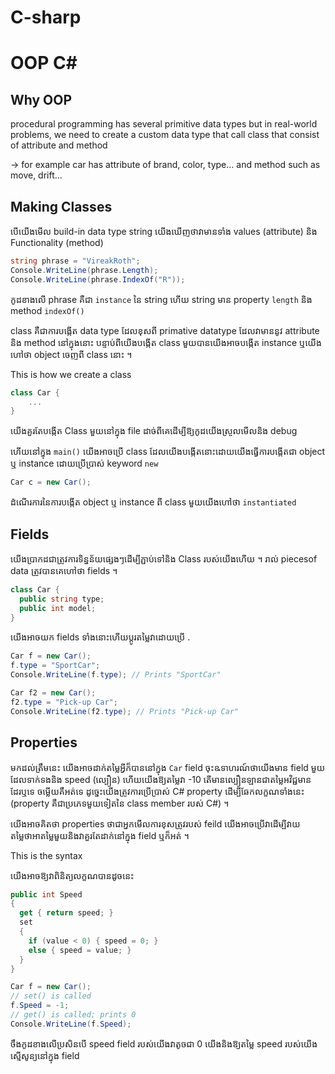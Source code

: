 # C-sharp

# OOP C#

## Why OOP

procedural programming has several primitive data types but in real-world problems, we need to create a custom data type that call class that consist of attribute and method

-> for example car has attribute of brand, color, type... and method such as move, drift...

## Making Classes

បើយើងមើល build-in data type string យើងឃើញថាវាមានទាំង values (attribute) និង​ Functionality (method)

```c#
string phrase = "VireakRoth";
Console.WriteLine(phrase.Length);
Console.WriteLine(phrase.IndexOf("R"));
```

កូដខាងលើ phrase គឺជា `instance` នៃ string ហើយ string មាន property `length` និង method `indexOf()`

class គឺជាការបង្កើត data type ដែលខុសពី primative datatype ដែលវាមាននូវ attribute និង method នៅក្នុងនោះ បន្ទាប់ពីយើងបង្កើត class មួយបានយើងអាចបង្កើត instance ឬយើងហៅថា object ចេញពី class នោះ ។

This is how we create a class

```C#
class Car {
    ...
}
```

យើងគួរតែបង្កើត Class មួយនៅក្នុង file ដាច់ពីគេដើម្បីឱ្យកូដយើងស្រួលមើលនិង debug

ហើយនៅក្នុង `main()` យើងអាចប្រើ class ដែលយើងបង្កើតនោះដោយយើងធ្វើការបង្កើតជា object ឬ instance ដោយប្រើប្រាស់ keyword `new`

```c#
Car c = new Car();
```

ដំណើរការនៃការបង្កើត object ឬ instance ពី class មួយយើងហៅថា `instantiated`

## Fields

យើងប្រាកដជាត្រូវការទិន្នន័យផ្សេងៗដើម្បីភ្ជាប់ទៅនិង Class របស់យើងហើយ ។ រាល់ pieces​ of data ត្រូវបានគេហៅថា fields ។

```c#
class Car {
  public string type;
  public int model;
}
```

យើងអាចយក fields ទាំងនោះហើយប្តូរតម្លៃវាដោយប្រើ .

```c#
Car f = new Car();
f.type = "SportCar";
Console.WriteLine(f.type); // Prints "SportCar"

Car f2 = new Car();
f2.type = "Pick-up Car";
Console.WriteLine(f2.type); // Prints "Pick-up Car"
```

## Properties

មកដល់ត្រឹមនេះ យើងអាចដាក់តម្លៃអ្វីក៏បាននៅក្នុង `Car` field ចុះឩទាហរណ៍ថាយើងមាន field មួយដែលទាក់ទងនិង speed (ល្បឿន) ហើយយើងឱ្យតម្លៃវា -10 តើមានល្បឿនឡានជាតម្លៃអវិជ្ជមានដែរឬទេ ចម្លើយគឺអត់ទេ ដូច្នេះយើងត្រូវការប្រើប្រាស់ C# property ដើម្បីឆែកលក្ខណទាំងនេះ (property​​ គឺជាប្រភេទមួយទៀតនៃ class member របស់ C#) ។

យើងអាចគិតថា properties ថាជាអ្នកមើលការខុសត្រូវរបស់ feild យើងអាចប្រើវាដើម្បីវាយតម្លៃថាអាតម្លៃមួយនិងវាគួរតែដាក់នៅក្នុង field ឬក៏អត់ ។

This is the syntax

យើងអាចឱ្យវាពិនិត្យលក្ខណបានដូចនេះ

```c#
public int Speed
{
  get { return speed; }
  set
  {
    if (value < 0) { speed = 0; }
    else { speed = value; }
  }
}
```

```c#
Car f = new Car();
// set() is called
f.Speed = -1;
// get() is called; prints 0
Console.WriteLine(f.Speed);
```

ចឹងកូដខាងលើប្រសិនបើ speed field របស់យើងវាតូចជា 0 យើងនិងឱ្យតម្លៃ speed របស់យើងស្មើសូន្យនៅក្នុង field
